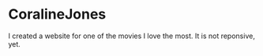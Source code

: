 # CoralineJones
I created a website for one of the movies I love the most.
It is not reponsive, yet.
